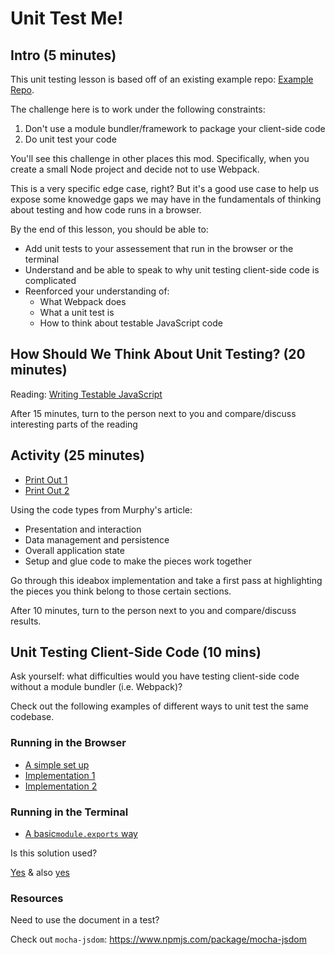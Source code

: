 # Unit Test Me!

## Intro (5 minutes)

This unit testing lesson is based off of an existing example repo: [Example Repo](https://github.com/turingschool-examples/client-side-storage).

The challenge here is to work under the following constraints:

1. Don't use a module bundler/framework to package your client-side code
2. Do unit test your code

You'll see this challenge in other places this mod. Specifically, when you create a small Node project and decide not to use Webpack.

This is a very specific edge case, right? But it's a good use case to help us expose some knowedge gaps we may have in the fundamentals of thinking about testing and how code runs in a browser.

By the end of this lesson, you should be able to:

- Add unit tests to your assessement that run in the browser or the terminal
- Understand and be able to speak to why unit testing client-side code is complicated
- Reenforced your understanding of:
    - What Webpack does
    - What a unit test is
    - How to think about testable JavaScript code

## How Should We Think About Unit Testing? (20 minutes)

Reading: [Writing Testable JavaScript](https://alistapart.com/article/writing-testable-javascript)

After 15 minutes, turn to the person next to you and compare/discuss interesting parts of the reading

## Activity (25 minutes)

- [Print Out 1](https://gist.github.com/rrgayhart/2aec7614cd91e1ea01780c9bbdb40d39)
- [Print Out 2](https://raw.githubusercontent.com/sikemausa/idea-box/gh-pages/script.js)

Using the code types from Murphy's article:

- Presentation and interaction
- Data management and persistence
- Overall application state
- Setup and glue code to make the pieces work together

Go through this ideabox implementation and take a first pass at highlighting the pieces you think belong to those certain sections.

After 10 minutes, turn to the person next to you and compare/discuss results.

## Unit Testing Client-Side Code (10 mins)

Ask yourself: what difficulties would you have testing client-side code without a module bundler (i.e. Webpack)?

Check out the following examples of different ways to unit test the same codebase.

### Running in the Browser

- [A simple set up](https://github.com/turingschool-examples/unit-testing-client-side-storage/compare/browser-tests)
- [Implementation 1](https://github.com/turingschool-examples/unit-testing-client-side-storage/compare/browser-implementation-1)
- [Implementation 2](https://github.com/turingschool-examples/unit-testing-client-side-storage/compare/browser-implementation-2)

### Running in the Terminal

- [A basic`module.exports` way](https://github.com/turingschool-examples/unit-testing-client-side-storage/compare/module-exports)

Is this solution used?

[Yes](https://github.com/jashkenas/underscore/blob/a9432276b90bd23d3022deb89ac1ba6b10ee7495/test/vendor/qunit.js#L1947) & also [yes](https://github.com/jashkenas/underscore/blob/e944e0275abb3e1f366417ba8facb5754a7ad273/underscore.js#L53)

### Resources

Need to use the document in a test?

Check out `mocha-jsdom`: https://www.npmjs.com/package/mocha-jsdom
